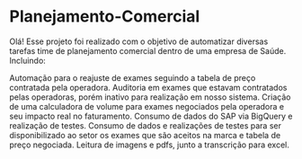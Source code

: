 # Planejamento-Comercial
Olá! Esse projeto foi realizado com o objetivo de automatizar diversas tarefas time de planejamento comercial dentro de uma empresa de Saúde.
Incluindo:

Automação para o reajuste de exames seguindo a tabela de preço contratada pela operadora.
Auditoria em exames que estavam contratados pelas operadoras, porém inativo para realização em nosso sistema.
Criação de uma calculadora de volume para exames negociados pela operadora e seu impacto real no faturamento.
Consumo de dados do SAP via BigQuery e realização de testes.
Consumo de dados e realizações de testes para ser disponibilizado ao setor os exames que são aceitos na marca e tabela de preço negociada. 
Leitura de imagens e pdfs, junto a transcrição para excel.
